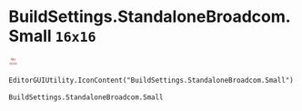 # BuildSettings.StandaloneBroadcom.Small `16x16`
<img src="/img/BuildSettings.StandaloneBroadcom.Small.png" width=16 height=16>

``` CSharp
EditorGUIUtility.IconContent("BuildSettings.StandaloneBroadcom.Small")
```
```
BuildSettings.StandaloneBroadcom.Small
```
